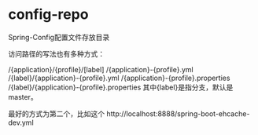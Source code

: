 # config-repo
Spring-Config配置文件存放目录

访问路径的写法也有多种方式：

/{application}/{profile}/[label]
/{application}-{profile}.yml
/{label}/{application}-{profile}.yml
/{application}-{profile}.properties
/{label}/{application}-{profile}.properties
其中{label}是指分支，默认是master。

最好的方式为第二个，比如这个
http://localhost:8888/spring-boot-ehcache-dev.yml

